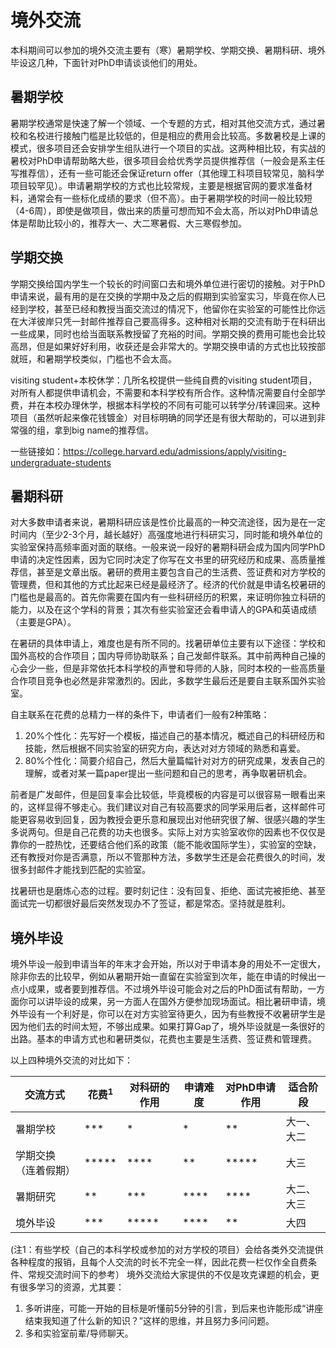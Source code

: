 
# **境外交流**


本科期间可以参加的境外交流主要有（寒）暑期学校、学期交换、暑期科研、境外毕设这几种，下面针对PhD申请谈谈他们的用处。

## **暑期学校**

暑期学校通常是快速了解一个领域、一个专题的方式，相对其他交流方式，通过暑校和名校进行接触门槛是比较低的，但是相应的费用会比较高。多数暑校是上课的模式，很多项目还会安排学生组队进行一个项目的实战。这两种相比较，有实战的暑校对PhD申请帮助略大些，很多项目会给优秀学员提供推荐信（一般会是系主任写推荐信），还有一些可能还会保证return offer（其他理工科项目较常见，脑科学项目较罕见）。申请暑期学校的方式也比较常规，主要是根据官网的要求准备材料，通常会有一些标化成绩的要求（但不高）。由于暑期学校的时间一般比较短（4-6周），即使是做项目，做出来的质量可想而知不会太高，所以对PhD申请总体是帮助比较小的，推荐大一、大二寒暑假、大三寒假参加。

## **学期交换**

学期交换给国内学生一个较长的时间窗口去和境外单位进行密切的接触。对于PhD申请来说，最有用的是在交换的学期中及之后的假期到实验室实习，毕竟在你人已经到学校，甚至已经和教授当面交流过的情况下，他留你在实验室的可能性比你远在大洋彼岸只凭一封邮件推荐自己要高得多。这种相对长期的交流有助于在科研出一些成果，同时也给当面联系教授留了充裕的时间。学期交换的费用可能也会比较高昂，但是如果好好利用，收获还是会非常大的。学期交换申请的方式也比较按部就班，和暑期学校类似，门槛也不会太高。

visiting student+本校休学：几所名校提供一些纯自费的visiting student项目，对所有人都提供申请机会，不需要和本科学校有所合作。这种情况需要自付全部学费，并在本校办理休学，根据本科学校的不同有可能可以转学分/转课回来。这种项目（虽然听起来像花钱镀金）对目标明确的同学还是有很大帮助的，可以进到非常强的组，拿到big name的推荐信。

一些链接如：https://college.harvard.edu/admissions/apply/visiting-undergraduate-students

## **暑期科研**

对大多数申请者来说，暑期科研应该是性价比最高的一种交流途径，因为是在一定时间内（至少2-3个月，越长越好）高强度地进行科研实习，同时能和境外单位的实验室保持高频率面对面的联络。一般来说一段好的暑期科研会成为国内同学PhD申请的决定性因素，因为它同时决定了你写在文书里的研究经历和成果、高质量推荐信，甚至是文章出版。暑研的费用主要包含自己的生活费、签证费和对方学校的管理费，但和其他的方式比起来已经是最经济了。经济的代价就是申请名校暑研的门槛也是最高的。首先你需要在国内有一些科研经历的积累，来证明你独立科研的能力，以及在这个学科的背景；其次有些实验室还会看申请人的GPA和英语成绩（主要是GPA）。

在暑研的具体申请上，难度也是有所不同的。找暑研单位主要有以下途径：学校和国外高校的合作项目；国内导师协助联系；自己发邮件联系。其中前两种自己操的心会少一些，但是非常依托本科学校的声誉和导师的人脉，同时本校的一些高质量合作项目竞争也必然是非常激烈的。因此，多数学生最后还是要自主联系国外实验室。

自主联系在花费的总精力一样的条件下，申请者们一般有2种策略：

1. 20%个性化：先写好一个模板，描述自己的基本情况，概述自己的科研经历和技能，然后根据不同实验室的研究方向，表达对对方领域的熟悉和喜爱。
2. 80%个性化：简要介绍自己，然后大量篇幅针对对方的研究成果，发表自己的理解，或者对某一篇paper提出一些问题和自己的思考，再争取暑研机会。

前者是广发邮件，但是回复率会比较低，毕竟模板的内容是可以很容易一眼看出来的，这样显得不够走心。我们建议对自己有较高要求的同学采用后者，这样邮件可能更容易收到回复，因为教授会更乐意和展现出对他研究很了解、很感兴趣的学生多说两句。但是自己花费的功夫也很多。实际上对方实验室收你的因素也不仅仅是靠你的一腔热忱，还要结合他们系的政策（能不能收国际学生），实验室的空缺，还有教授对你是否满意，所以不管那种方法，多数学生还是会花费很久的时间，发很多封邮件才能找到匹配的实验室。

找暑研也是磨炼心态的过程。要时刻记住：没有回复、拒绝、面试完被拒绝、甚至面试完一切都很好最后突然发现办不了签证，都是常态。坚持就是胜利。

## **境外毕设**

境外毕设一般到申请当年的年末才会开始，所以对于申请本身的用处不一定很大，除非你去的比较早，例如从暑期开始一直留在实验室到次年，能在申请的时候出一点小成果，或者要到推荐信。不过境外毕设可能会对之后的PhD面试有帮助，一方面你可以讲毕设的成果，另一方面人在国外方便参加现场面试。相比暑研申请，境外毕设有一个利好是，你可以在对方实验室待更久，因为有些教授不收暑研学生是因为他们去的时间太短，不够出成果。如果打算Gap了，境外毕设就是一条很好的出路。基本的申请方式也和暑研类似，花费也主要是生活费、签证费和管理费。

以上四种境外交流的对比如下：

| 交流方式             | 花费<sup>1</sup> | 对科研的作用 | 申请难度 | 对PhD申请作用 | 适合阶段   |
| -------------------- | ---------------- | ------------ | -------- | ------------- | ---------- |
| 暑期学校             | ***              | *            | *        | **            | 大一、大二 |
| 学期交换（连着假期） | \*\****          | **\*\*       | **       | \**\*\*\*     | 大三       |
| 暑期研究             | **               | ***          | **\*\*   | **\*\*        | 大二、大三 |
| 境外毕设             | ***              | **\*\*\*     | **\*\*   | **            | 大四       |

(注1：有些学校（自己的本科学校或参加的对方学校的项目）会给各类外交流提供各种程度的报销，且每个人交流的时长不完全一样，因此花费一栏仅作全自费条件、常规交流时间下的参考）
境外交流给大家提供的不仅是攻克课题的机会，更有很多学习的资源，尤其要：

1. 多听讲座，可能一开始的目标是听懂前5分钟的引言，到后来也许能形成“讲座结束我知道了什么新的知识？”这样的思维，并且努力多问问题。
2. 多和实验室前辈/导师聊天。